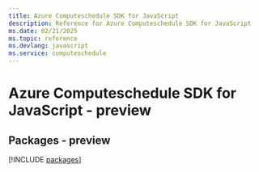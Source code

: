 ```yaml
---
title: Azure Computeschedule SDK for JavaScript
description: Reference for Azure Computeschedule SDK for JavaScript
ms.date: 02/21/2025
ms.topic: reference
ms.devlang: javascript
ms.service: computeschedule
---
```

# Azure Computeschedule SDK for JavaScript - preview
## Packages - preview
[!INCLUDE [packages](computeschedule-index.md)]
